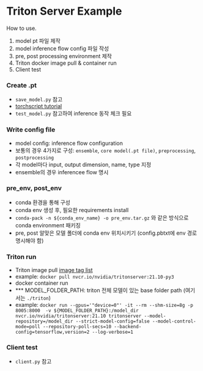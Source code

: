 # Triton Server Example 

How to use.
1. model pt 파일 제작 
2. model inference flow config 파일 작성 
3. pre, post processing environment 제작 
3. Triton docker image pull & container run 
4. Client test 

### Create .pt 
- `save_model.py` 참고 
- [torchscript tutorial](https://tutorials.pytorch.kr/beginner/Intro_to_TorchScript_tutorial.html)
- `test_model.py` 참고하여 inference 동작 체크 필요

### Write config file
- model config: inference flow configuration 
- 보통의 경우 4가지로 구성: `ensemble`, `core model(.pt file)`, `preprocessing`, `postprocessing`
- 각 model마다 input, output dimension, name, type 지정
- ensemble의 경우 inferencee flow 명시 

### pre_env, post_env 
- conda 환경을 통해 구성 
- conda env 생성 후, 필요한 requirements install 
- `conda-pack -n ${conda_env_name} -o pre_env.tar.gz` 와 같은 방식으로 conda environment 패키징 
- pre, post 알맞은 모델 폴더에 conda env 위치시키기 (config.pbtxt에 env 경로 명시해야 함)

### Triton run
- Triton image pull [image tag list](https://catalog.ngc.nvidia.com/orgs/nvidia/containers/tritonserver/tags)
- example: `docker pull nvcr.io/nvidia/tritonserver:21.10-py3`
- docker container run 
- *** MODEL_FOLDER_PATH: triton 전체 모델이 있는 base folder path (여기서는 `./triton`)
- example: `docker run --gpus='"device=0"' -it --rm --shm-size=8g -p 8005:8000  -v ${MODEL_FOLDER_PATH}:/model_dir  nvcr.io/nvidia/tritonserver:21.10 tritonserver --model-repository=/model_dir --strict-model-config=false --model-control-mode=poll --repository-poll-secs=10 --backend-config=tensorflow,version=2 --log-verbose=1`

### Client test
- `client.py` 참고
